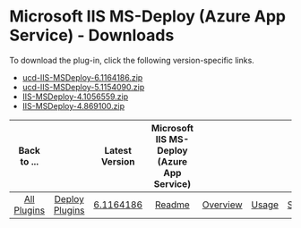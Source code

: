 
# Microsoft IIS MS-Deploy (Azure App Service) - Downloads

To download the plug-in, click the following version-specific links.


- [ucd-IIS-MSDeploy-6.1164186.zip](https://raw.githubusercontent.com/UrbanCode/IBM-UCD-PLUGINS/main/files/IIS-MSDeploy/ucd-IIS-MSDeploy-6.1164186.zip)
- [ucd-IIS-MSDeploy-5.1154090.zip](https://raw.githubusercontent.com/UrbanCode/IBM-UCD-PLUGINS/main/files/IIS-MSDeploy/ucd-IIS-MSDeploy-5.1154090.zip)
- [IIS-MSDeploy-4.1056559.zip](https://raw.githubusercontent.com/UrbanCode/IBM-UCD-PLUGINS/main/files/IIS-MSDeploy/IIS-MSDeploy-4.1056559.zip)
- [IIS-MSDeploy-4.869100.zip](https://raw.githubusercontent.com/UrbanCode/IBM-UCD-PLUGINS/main/files/IIS-MSDeploy/IIS-MSDeploy-4.869100.zip)

|Back to ...||Latest Version|Microsoft IIS MS-Deploy (Azure App Service) ||||
| :---: | :---: | :---: | :---: | :---: | :---: | :---: |
|[All Plugins](../../index.md)|[Deploy Plugins](../README.md)|[6.1164186](https://raw.githubusercontent.com/UrbanCode/IBM-UCD-PLUGINS/main/files/IIS-MSDeploy/ucd-IIS-MSDeploy-6.1164186.zip)|[Readme](README.md)|[Overview](overview.md)|[Usage](usage.md)|[Steps](steps.md)|
